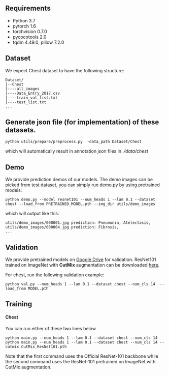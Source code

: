 ## Requirements
- Python 3.7
- pytorch 1.6
- torchvision 0.7.0
- pycocotools 2.0
- tqdm 4.49.0, pillow 7.2.0

## Dataset
We expect Chest dataset to have the following structure:
```
Dataset/
|--Chest
|----all_images
|----Data_Entry_2017.csv
|----train_val_list.txt
|----test_list.txt
...
```
## Generate json file (for implementation) of these datasets.
```shell
python utils/prepare/preprocess.py  -data_path Dataset/Chest
```
which will automatically result in annotation json files in *./data/chest*

## Demo
We provide prediction demos of our models. The demo images can be picked from test dataset, you can simply run demo.py by using pretrained models:
```shell
python demo.py --model resnet101 --num_heads 1 --lam 0.1 --dataset chest --load_from PRETRAINED_MODEL.pth --img_dir utils/demo_images
```
which will output like this:
```shell
utils/demo_images/000001.jpg prediction: Pneumonia, Atelectasis,
utils/demo_images/000004.jpg prediction: Fibrosis,
...
```

## Validation
We provide pretrained models on [Google Drive](https://www.google.com/drive/) for validation. ResNet101 trained on ImageNet with **CutMix** augmentation can be downloaded 
[here](https://drive.google.com/file/d/1seXPipXSgH_Fzk18vaVmclrXOIeocmfZ/view?usp=sharing).

For chest, run the following validation example:
```shell
python val.py --num_heads 1 --lam 0.1 --dataset chest --num_cls 14  --load_from MODEL.pth
```

## Training
#### Chest
You can run either of these two lines below 
```shell
python main.py --num_heads 1 --lam 0.1 --dataset chest --num_cls 14
python main.py --num_heads 1 --lam 0.1 --dataset chest --num_cls 14 --cutmix CutMix_ResNet101.pth
```
Note that the first command uses the Official ResNet-101 backbone while the second command uses the ResNet-101 pretrained on ImageNet with CutMix augmentation.